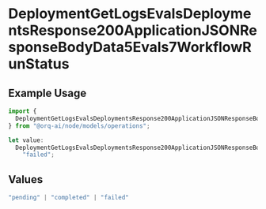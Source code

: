 # DeploymentGetLogsEvalsDeploymentsResponse200ApplicationJSONResponseBodyData5Evals7WorkflowRunStatus

## Example Usage

```typescript
import {
  DeploymentGetLogsEvalsDeploymentsResponse200ApplicationJSONResponseBodyData5Evals7WorkflowRunStatus,
} from "@orq-ai/node/models/operations";

let value:
  DeploymentGetLogsEvalsDeploymentsResponse200ApplicationJSONResponseBodyData5Evals7WorkflowRunStatus =
    "failed";
```

## Values

```typescript
"pending" | "completed" | "failed"
```